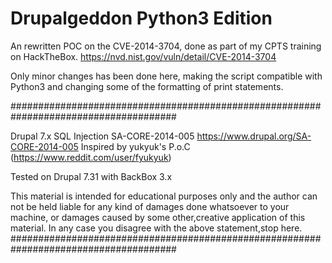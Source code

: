 # Drupalgeddon Python3 Edition  

An rewritten POC on the CVE-2014-3704, done as part of my CPTS training on HackTheBox.
https://nvd.nist.gov/vuln/detail/CVE-2014-3704

Only minor changes has been done here, making the script compatible with Python3 and changing some of the formatting of print statements.

######################################################################################

Drupal 7.x SQL Injection SA-CORE-2014-005 https://www.drupal.org/SA-CORE-2014-005
Inspired by yukyuk's P.o.C (https://www.reddit.com/user/fyukyuk)

Tested on Drupal 7.31 with BackBox 3.x

This material is intended for educational 
purposes only and the author can not be held liable for 
any kind of damages done whatsoever to your machine, 
or damages caused by some other,creative application of this material.
In any case you disagree with the above statement,stop here.
######################################################################################
